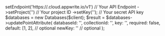 <?php

use Appwrite\Client;
use Appwrite\Services\Databases;

$client = (new Client())
    ->setEndpoint('https://<REGION>.cloud.appwrite.io/v1') // Your API Endpoint
    ->setProject('<YOUR_PROJECT_ID>') // Your project ID
    ->setKey('<YOUR_API_KEY>'); // Your secret API key

$databases = new Databases($client);

$result = $databases->updatePointAttribute(
    databaseId: '<DATABASE_ID>',
    collectionId: '<COLLECTION_ID>',
    key: '',
    required: false,
    default: [1, 2], // optional
    newKey: '' // optional
);